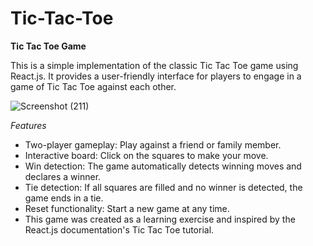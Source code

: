 # Tic-Tac-Toe
**Tic Tac Toe Game**

This is a simple implementation of the classic Tic Tac Toe game using React.js.
It provides a user-friendly interface for players to engage in a game of Tic Tac Toe against each other.

![Screenshot (211)](https://github.com/Rajeshrocky96/Tic-Tac-Toe/assets/113796822/c02049da-7492-4e3a-9ba5-a20acbb9e273)


*Features*
* Two-player gameplay: Play against a friend or family member.
* Interactive board: Click on the squares to make your move.
* Win detection: The game automatically detects winning moves and declares a winner.
* Tie detection: If all squares are filled and no winner is detected, the game ends in a tie.
* Reset functionality: Start a new game at any time.
* This game was created as a learning exercise and inspired by the React.js documentation's Tic Tac Toe tutorial.
